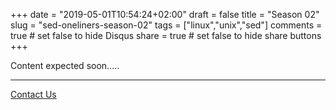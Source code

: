 +++
date = "2019-05-01T10:54:24+02:00"
draft = false
title = "Season 02"
slug = "sed-oneliners-season-02"
tags = ["linux","unix","sed"]
comments = true # set false to hide Disqus
share = true    # set false to hide share buttons
+++

Content expected soon.....

---

[Contact Us](/)

